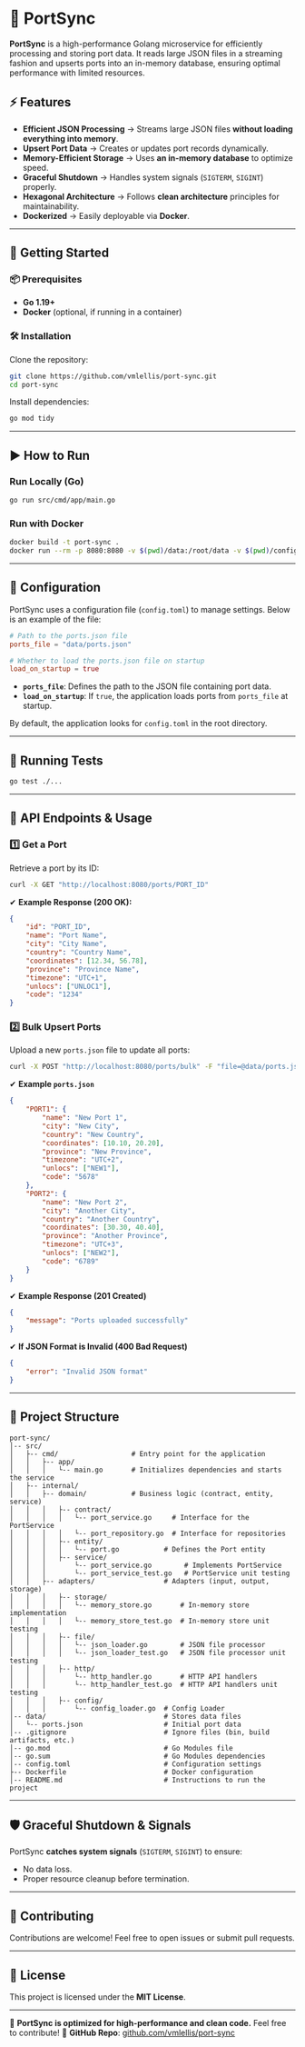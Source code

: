 # 🚢 PortSync

**PortSync** is a high-performance Golang microservice for efficiently processing and storing port data. It reads large JSON files in a streaming fashion and upserts ports into an in-memory database, ensuring optimal performance with limited resources.

## ⚡ Features
- **Efficient JSON Processing** → Streams large JSON files **without loading everything into memory**.
- **Upsert Port Data** → Creates or updates port records dynamically.
- **Memory-Efficient Storage** → Uses **an in-memory database** to optimize speed.
- **Graceful Shutdown** → Handles system signals (`SIGTERM`, `SIGINT`) properly.
- **Hexagonal Architecture** → Follows **clean architecture** principles for maintainability.
- **Dockerized** → Easily deployable via **Docker**.

---

## 🚀 Getting Started

### 📦 Prerequisites
- **Go 1.19+**
- **Docker** (optional, if running in a container)

### 🛠 Installation
Clone the repository:
```sh
git clone https://github.com/vmlellis/port-sync.git
cd port-sync
```

Install dependencies:
```sh
go mod tidy
```

---

## ▶️ How to Run

### **Run Locally (Go)**
```sh
go run src/cmd/app/main.go
```

### **Run with Docker**
```sh
docker build -t port-sync .
docker run --rm -p 8080:8080 -v $(pwd)/data:/root/data -v $(pwd)/config.toml:/config.toml --memory=200m  --name port-sync-container port-sync
```

---

## 🔧 Configuration
PortSync uses a configuration file (`config.toml`) to manage settings. Below is an example of the file:

```toml
# Path to the ports.json file
ports_file = "data/ports.json"

# Whether to load the ports.json file on startup
load_on_startup = true
```

- **`ports_file`**: Defines the path to the JSON file containing port data.
- **`load_on_startup`**: If `true`, the application loads ports from `ports_file` at startup.

By default, the application looks for `config.toml` in the root directory.

---

## 🧪 Running Tests
```sh
go test ./...
```

---

## 📡 API Endpoints & Usage

### **1️⃣ Get a Port**
Retrieve a port by its ID:
```sh
curl -X GET "http://localhost:8080/ports/PORT_ID"
```
✔ **Example Response (200 OK):**
```json
{
    "id": "PORT_ID",
    "name": "Port Name",
    "city": "City Name",
    "country": "Country Name",
    "coordinates": [12.34, 56.78],
    "province": "Province Name",
    "timezone": "UTC+1",
    "unlocs": ["UNLOC1"],
    "code": "1234"
}
```

### **2️⃣ Bulk Upsert Ports**
Upload a new `ports.json` file to update all ports:
```sh
curl -X POST "http://localhost:8080/ports/bulk" -F "file=@data/ports.json"
```
✔ **Example `ports.json`**
```json
{
    "PORT1": {
        "name": "New Port 1",
        "city": "New City",
        "country": "New Country",
        "coordinates": [10.10, 20.20],
        "province": "New Province",
        "timezone": "UTC+2",
        "unlocs": ["NEW1"],
        "code": "5678"
    },
    "PORT2": {
        "name": "New Port 2",
        "city": "Another City",
        "country": "Another Country",
        "coordinates": [30.30, 40.40],
        "province": "Another Province",
        "timezone": "UTC+3",
        "unlocs": ["NEW2"],
        "code": "6789"
    }
}
```
✔ **Example Response (201 Created)**
```json
{
    "message": "Ports uploaded successfully"
}
```

✔ **If JSON Format is Invalid (400 Bad Request)**
```json
{
    "error": "Invalid JSON format"
}
```

---

## 🏰 Project Structure

```
port-sync/
│-- src/
│   ├-- cmd/                  # Entry point for the application
│   │   ├-- app/
│   │   │   └-- main.go       # Initializes dependencies and starts the service
│   ├-- internal/
│   │   ├-- domain/           # Business logic (contract, entity, service)
│   │   │   ├-- contract/
│   │   │   │   └-- port_service.go     # Interface for the PortService
│   │   │   │   └-- port_repository.go  # Interface for repositories
│   │   │   ├-- entity/
│   │   │   │   └-- port.go           # Defines the Port entity
│   │   │   ├-- service/
│   │   │       └-- port_service.go        # Implements PortService
│   │   │       └-- port_service_test.go   # PortService unit testing
│   │   ├-- adapters/                 # Adapters (input, output, storage)
│   │   │   ├-- storage/
│   │   │   │   └-- memory_store.go       # In-memory store implementation
│   │   │   │   └-- memory_store_test.go  # In-memory store unit testing
│   │   │   ├-- file/
│   │   │   │   └-- json_loader.go        # JSON file processor
│   │   │   │   └-- json_loader_test.go   # JSON file processor unit testing
│   │   │   ├-- http/
│   │   │       └-- http_handler.go       # HTTP API handlers
│   │   │       └-- http_handler_test.go  # HTTP API handlers unit testing
│   │   │   ├-- config/
│   │   │       └-- config_loader.go  # Config Loader
│-- data/                             # Stores data files
│   └-- ports.json                    # Initial port data
│-- .gitignore                        # Ignore files (bin, build artifacts, etc.)
│-- go.mod                            # Go Modules file
│-- go.sum                            # Go Modules dependencies
│-- config.toml                       # Configuration settings
├-- Dockerfile                        # Docker configuration
│-- README.md                         # Instructions to run the project
```

---

## 🛡 Graceful Shutdown & Signals
PortSync **catches system signals** (`SIGTERM`, `SIGINT`) to ensure:
- No data loss.
- Proper resource cleanup before termination.

---

## 🐝 Contributing
Contributions are welcome! Feel free to open issues or submit pull requests.

---

## 🌿 License
This project is licensed under the **MIT License**.

---

🚀 **PortSync is optimized for high-performance and clean code.** Feel free to contribute!
🔗 **GitHub Repo**: [github.com/vmlellis/port-sync](https://github.com/vmlellis/port-sync)


